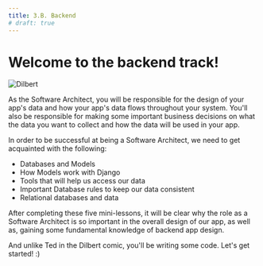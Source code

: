 ```yaml
---
title: 3.B. Backend
# draft: true
---
```


# Welcome to the backend track!

![Dilbert](/images/courses/cs10/unit02/dilbert.gif)

As the Software Architect, you will be responsible for the design of your app's data and how your app's data flows throughout your system. You'll also be responsible for making some important business decisions on what the data you want to collect and how the data will be used in your app.

In order to be successful at being a Software Architect, we need to get acquainted with the following:

- Databases and Models
- How Models work with Django
- Tools that will help us access our data
- Important Database rules to keep our data consistent
- Relational databases and data

After completing these five mini-lessons, it will be clear why the role as a Software Architect is so important in the overall design of our app, as well as, gaining some fundamental knowledge of backend app design.

And unlike Ted in the Dilbert comic, you'll be writing some code. Let's get started! :)
